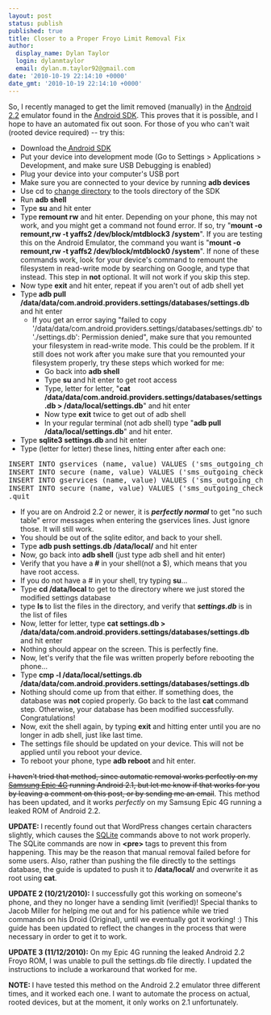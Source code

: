 ```yaml
---
layout: post
status: publish
published: true
title: Closer to a Proper Froyo Limit Removal Fix
author:
  display_name: Dylan Taylor
  login: dylanmtaylor
  email: dylan.m.taylor92@gmail.com
date: '2010-10-19 22:14:10 +0000'
date_gmt: '2010-10-19 22:14:10 +0000'
---
```

<p>So, I recently managed to get the limit removed (manually) in the <a class="zem_slink" title="Android" rel="homepage" href="http://code.google.com/android/">Android 2.2</a> emulator found in the <a class="zem_slink" title="Android SDK" rel="homepage" href="http://developer.android.com/sdk/index.html">Android SDK</a>. This proves that it is possible, and I hope to have an automated fix out soon. For those of you who can't wait (rooted device required) -- try this:</p>
<ul>
<li>Download the<a href="http://developer.android.com/sdk/index.html"> Android SDK</a></li>
<li>Put your device into development mode (Go to Settings &gt; Applications &gt; Development, and make sure USB Debugging is enabled)</li>
<li>Plug your device into your computer's USB port</li>
<li>Make sure you are connected to your device by running <strong>adb devices</strong></li>
<li>Use cd to <a class="zem_slink" title="Cd (command)" rel="wikipedia" href="http://en.wikipedia.org/wiki/Cd_%28command%29">change directory</a> to the tools directory of the SDK</li>
<li>Run <strong>adb shell</strong></li>
<li>Type <strong>su</strong> and hit enter</li>
<li>Type<strong> remount rw</strong> and hit enter. Depending on your phone, this may not work, and you might get a command not found error. If so, try "<strong>mount -o remount,rw -t yaffs2 /dev/block/mtdblock3 /system</strong>". If you are testing this on the Android Emulator, the command you want is "<strong>mount -o remount,rw -t yaffs2 /dev/block/mtdblock0 /system</strong>". If none of these commands work, look for your device's command to remount the filesystem in read-write mode by searching on Google, and type that instead. This step in <strong>not</strong> optional. It will not work if you skip this step.</li>
<li>Now type <strong>exit</strong> and hit enter, repeat if you aren't out of adb shell yet</li>
<li>Type<strong> adb pull /data/data/com.android.providers.settings/databases/settings.db</strong> and hit enter
<ul>
<li>If you get an error saying "failed to copy '/data/data/com.android.providers.settings/databases/settings.db' to './settings.db': Permission denied", make sure that you remounted your filesystem in read-write mode. This could be the problem. If it still does not work after you make sure that you remounted your filesystem properly, try these steps which worked for me:
<ul>
<li>Go back into <strong>adb shell</strong></li>
<li>Type <strong>su </strong>and hit enter to get root access<strong><br />
</strong></li>
<li>Type, letter for letter, "<strong>cat /data/data/com.android.providers.settings/databases/settings.db &gt; /data/local/settings.db</strong>" and hit enter</li>
<li>Now type <strong>exit</strong> twice to get out of adb shell</li>
<li>In your regular terminal (not adb shell) type "<strong>adb pull /data/local/settings.db</strong>" and hit enter.</li>
</ul>
</li>
</ul>
</li>
<li>Type <strong>sqlite3 settings.db </strong>and hit enter</li>
<li>Type (letter for letter) these lines, hitting enter after each one:</li>
</ul>
<pre>INSERT INTO gservices (name, value) VALUES ('sms_outgoing_check_max_count', 999999999);
INSERT INTO secure (name, value) VALUES ('sms_outgoing_check_max_count', 999999999);
INSERT INTO gservices (name, value) VALUES ('sms_outgoing_check_interval_ms', 0);
INSERT INTO secure (name, value) VALUES ('sms_outgoing_check_interval_ms', 0);
.quit</pre>
<ul>
<li>If you are on Android 2.2 or newer, it is <strong><em>perfectly normal</em></strong> to get "no such table" error messages when entering the gservices lines. Just ignore those. It will still work.</li>
<li>You should be out of the sqlite editor, and back to your shell.</li>
<li>Type <strong>adb push settings.db /data/local/</strong> and hit enter</li>
<li>Now, go back into <strong>adb shell</strong> (just type adb shell and hit enter)</li>
<li>Verify that you have a<em><strong> #</strong></em> in your shell(not a $), which means that you have root access.</li>
<li>If you do not have a # in your shell, try typing <strong>su</strong>...</li>
<li>Type <strong>cd /data/local</strong> to get to the directory where we just stored the modified settings database</li>
<li>type <strong>ls </strong>to list the files in the directory, and verify that <strong><em>settings.db</em></strong> is in the list of files</li>
<li>Now, letter for letter, type <span id=":kq"><strong>cat settings.db &gt; /data/data/com.android.providers.settings/databases/settings.db</strong> and hit enter</span></li>
<li><span id=":kq">Nothing should appear on the screen. This is perfectly fine.</span></li>
<li><span id=":kq">Now, let's verify that the file was written properly before rebooting the phone...</span></li>
<li><span id=":kq">Type </span><strong><span id=":fm">cmp -l /data/local/settings.db /data/data/com.android.providers.settings/databases/settings.db</span></strong></li>
<li><span id=":fm">Nothing should come up from that either. If something does, the database was <strong>not </strong>copied properly. Go back to the last <strong>cat </strong>command step. Otherwise, your database has been modified successfully. Congratulations!<br />
</span></li>
<li><span id=":fm">Now, exit the shell again, by typing <strong>exit</strong> and hitting enter until you are no longer in adb shell, just like last time.<br />
</span></li>
<li>The settings file should be updated on your device. This will not be applied until you reboot your device.</li>
<li>To reboot your phone, type <strong>adb reboot </strong>and hit enter.</li>
</ul>
<p><del>I haven't tried that method, since automatic removal works perfectly on  my <a class="zem_slink" title="Samsung i9000 Galaxy S" rel="wikipedia" href="http://en.wikipedia.org/wiki/Samsung_i9000_Galaxy_S">Samsung Epic 4G</a> running Android 2.1, but let me know if that works  for you by leaving a comment on this post, or by sending me an email</del>. This method has been updated, and it works <em>perfectly</em> on my Samsung Epic 4G running a leaked ROM of Android 2.2.</p>
<p><strong>UPDATE: </strong>I recently found out that WordPress changes certain characters slightly, which causes the <a class="zem_slink" title="SQLite" rel="wikipedia" href="http://en.wikipedia.org/wiki/SQLite">SQLite</a> commands above to not work properly. The SQLite commands are now in <strong>&lt;pre&gt; </strong>tags to prevent this from happening. This may be the reason that manual removal failed before for some users. Also, rather than pushing the file directly to the settings database, the guide is updated to push it to <strong>/data/local/</strong> and overwrite it as root using <strong>cat</strong>.</p>
<p><strong>UPDATE 2 (10/21/2010):</strong> I successfully got this working on someone's phone, and they no longer have a sending limit (verified)! Special thanks to Jacob Miller for helping me out and for his patience while we tried commands on his Droid (Original), until we eventually got it working! :) This guide has been updated to reflect the changes in the process that were necessary in order to get it to work.</p>
<p><strong>UPDATE 3 (11/12/2010):</strong> On my Epic 4G running the leaked Android 2.2 Froyo ROM, I was unable to pull the settings.db file directly. I updated the instructions to include a workaround that worked for me.</p>
<p><strong>NOTE: </strong>I have tested this method on the Android 2.2 emulator three different times, and it worked each one. I want to automate the process on actual, rooted devices, but at the moment, it only works on 2.1 unfortunately.</p>
<div id="_mcePaste" class="mcePaste" style="position:absolute;left:-10000px;top:544px;width:1px;height:1px;overflow:hidden;"><strong>adb push settings.db /data/data/com.android.providers.settings/databases/settings.db</strong></div>
